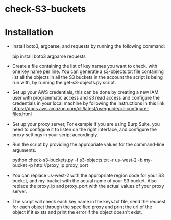 # check-S3-buckets

# Installation

* Install boto3, argparse, and requests by running the following command:

  pip install boto3 argparse requests

* Create a file containing the list of key names you want to check, with one key name per line. You can generate a s3-objects.txt file containing list all the objects in all the S3 buckets in the account the script is being run with, by running the get-s3-objects.py script.

* Set up your AWS credentials, this can be done by creating a new IAM user with programmatic access and s3 read access and configure the credentials in your local machine by following the instructions in this link https://docs.aws.amazon.com/cli/latest/userguide/cli-configure-files.html
* Set up your proxy server, For example if you are using Burp Suite, you need to configure it to listen on the right interface, and configure the proxy settings in your script accordingly.
* Run the script by providing the appropriate values for the command-line arguments.

  python check-s3-buckets.py -f s3-objects.txt -r us-west-2 -b my-bucket -p http://proxy_ip:proxy_port

* You can replace us-west-2 with the appropriate region code for your S3 bucket, and my-bucket with the actual name of your S3 bucket. Also replace the proxy_ip and proxy_port with the actual values of your proxy server.

* The script will check each key name in the keys.txt file, send the request for each object through the specified proxy and print the url of the object if it exists and print the error if the object doesn't exist.
